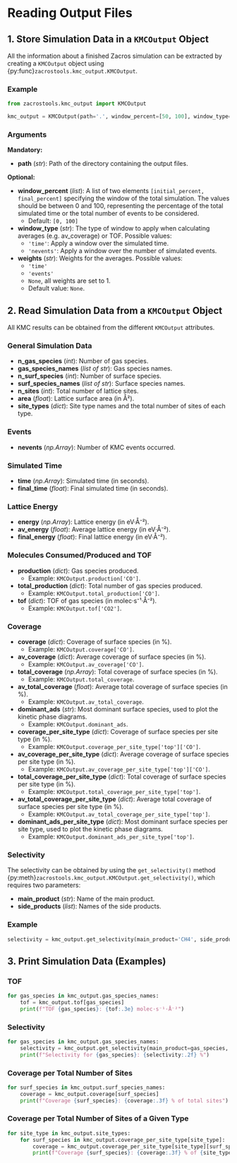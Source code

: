 # Reading Output Files

## 1. Store Simulation Data in a `KMCOutput` Object

All the information about a finished Zacros simulation can be extracted by creating a `KMCOutput` object using {py:func}`zacrostools.kmc_output.KMCOutput`.

### Example

```python
from zacrostools.kmc_output import KMCOutput

kmc_output = KMCOutput(path='.', window_percent=[50, 100], window_type='time', weights='time')
```

### Arguments

**Mandatory:**
- **path** (*str*): Path of the directory containing the output files.

**Optional:**
- **window_percent** (*list*): A list of two elements `[initial_percent, final_percent]` specifying the window of the 
total simulation. The values should be between 0 and 100, representing the percentage of the total simulated time or 
the total number of events to be considered. 
  - Default: `[0, 100]`
- **window_type** (*str*): The type of window to apply when calculating averages (e.g. av_coverage) or TOF. Possible 
values:
  - `'time'`: Apply a window over the simulated time.
  - `'nevents'`: Apply a window over the number of simulated events.
- **weights** (*str*): Weights for the averages. Possible values:
  - `'time'`
  - `'events'`
  - `None`, all weights are set to 1.
  - Default value: `None`.

## 2. Read Simulation Data from a `KMCOutput` Object

All KMC results can be obtained from the different `KMCOutput` attributes.

### General Simulation Data
- **n_gas_species** (*int*): Number of gas species.
- **gas_species_names** (*list of str*): Gas species names.
- **n_surf_species** (*int*): Number of surface species.
- **surf_species_names** (*list of str*): Surface species names.
- **n_sites** (*int*): Total number of lattice sites.
- **area** (*float*): Lattice surface area (in Å²).
- **site_types** (*dict*): Site type names and the total number of sites of each type.

### Events
- **nevents** (*np.Array*): Number of KMC events occurred.

### Simulated Time
- **time** (*np.Array*): Simulated time (in seconds).
- **final_time** (*float*): Final simulated time (in seconds).

### Lattice Energy
- **energy** (*np.Array*): Lattice energy (in eV·Å⁻²).
- **av_energy** (*float*): Average lattice energy (in eV·Å⁻²).
- **final_energy** (*float*): Final lattice energy (in eV·Å⁻²).

### Molecules Consumed/Produced and TOF
- **production** (*dict*): Gas species produced. 
  - Example: `KMCOutput.production['CO']`.
- **total_production** (*dict*): Total number of gas species produced. 
  - Example: `KMCOutput.total_production['CO']`.
- **tof** (*dict*): TOF of gas species (in molec·s⁻¹·Å⁻²). 
  - Example: `KMCOutput.tof['CO2']`.

### Coverage
- **coverage** (*dict*): Coverage of surface species (in %). 
  - Example: `KMCOutput.coverage['CO']`.
- **av_coverage** (*dict*): Average coverage of surface species (in %). 
  - Example: `KMCOutput.av_coverage['CO']`.
- **total_coverage** (*np.Array*): Total coverage of surface species (in %).
  - Example: `KMCOutput.total_coverage`.
- **av_total_coverage** (*float*): Average total coverage of surface species (in %).
  - Example: `KMCOutput.av_total_coverage`.
- **dominant_ads** (*str*): Most dominant surface species, used to plot the kinetic phase diagrams.
  - Example: `KMCOutput.dominant_ads`.
- **coverage_per_site_type** (*dict*): Coverage of surface species per site type (in %).
  - Example: `KMCOutput.coverage_per_site_type['top']['CO']`.
- **av_coverage_per_site_type** (*dict*): Average coverage of surface species per site type (in %).
  - Example: `KMCOutput.av_coverage_per_site_type['top']['CO']`.
- **total_coverage_per_site_type** (*dict*): Total coverage of surface species per site type (in %). 
  - Example: `KMCOutput.total_coverage_per_site_type['top']`.
- **av_total_coverage_per_site_type** (*dict*): Average total coverage of surface species per site type (in %).
  - Example: `KMCOutput.av_total_coverage_per_site_type['top']`.
- **dominant_ads_per_site_type** (*dict*): Most dominant surface species per site type, used to plot the kinetic phase 
diagrams.
  - Example: `KMCOutput.dominant_ads_per_site_type['top']`.

### Selectivity
The selectivity can be obtained by using the `get_selectivity()` method {py:meth}`zacrostools.kmc_output.KMCOutput.get_selectivity()`, which requires two parameters:

- **main_product** (*str*): Name of the main product.
- **side_products** (*list*): Names of the side products.

### Example

```python
selectivity = kmc_output.get_selectivity(main_product='CH4', side_products=['CO2', 'CH3OH'])  # in %
```

## 3. Print Simulation Data (Examples)

### TOF

```python
for gas_species in kmc_output.gas_species_names:
    tof = kmc_output.tof[gas_species]
    print(f"TOF {gas_species}: {tof:.3e} molec·s⁻¹·Å⁻²")
```

### Selectivity

```python
for gas_species in kmc_output.gas_species_names:
    selectivity = kmc_output.get_selectivity(main_product=gas_species, side_products=['CO2', 'CH3OH'])
    print(f"Selectivity for {gas_species}: {selectivity:.2f} %")
```

### Coverage per Total Number of Sites

```python
for surf_species in kmc_output.surf_species_names:
    coverage = kmc_output.coverage[surf_species]
    print(f"Coverage {surf_species}: {coverage:.3f} % of total sites")
```

### Coverage per Total Number of Sites of a Given Type

```python
for site_type in kmc_output.site_types:
    for surf_species in kmc_output.coverage_per_site_type[site_type]:
        coverage = kmc_output.coverage_per_site_type[site_type][surf_species]
        print(f"Coverage {surf_species}: {coverage:.3f} % of {site_type} sites")
```

